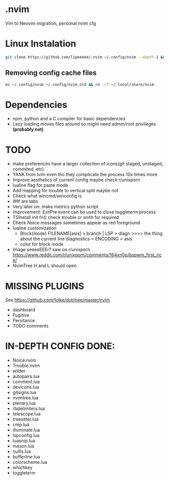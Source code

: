 # .nvim
Vim to Neovim migration, personal nvim cfg

# Linux Instalation
```bash
git clone https://github.com/lipeeeee/.nvim ~/.config/nvim --depth 1 && nvim
```

## Removing config cache files
```bash
mv ~/.config/nvim ~/.config/nvim_old && rm -rf ~/.local/share/nvim
```

# Dependencies
- npm, python and a C compiler for basic dependencies
- Lazy loading moves files around so might need admin/root privileges **(probably not)**

# TODO 
- make preferences have a larger colleciton of icons(git staged, unstaged, commited, etc)
- YANK from lvim even tho they complicate the process 10x times more
- Improve aesthetics of current config maybe check r/unixporn
- lualine flag for paste mode 
- Add mapping for trouble to vertical split maybe not
- Check what wincmd/winconfig is
- Wtf are tabs
- Very later on: make metrics python script
- improvement: ExitPre event can be used to close toggleterm process 
- TSInstall init fn() check trouble or smth for required
- Check Noice messages sometimes appear as red foreground
- lualine customization
    - Block(mode) FILENAME[asis] > branch | LSP > diagn >>>> the thing about the current line diagnostics < ENCODING < asis 
    - color for block mode
- Image seeeeEEEr? saw on r/unixporn https://www.reddit.com/r/unixporn/comments/164xn0p/bspwm_first_rice/
- NvimTree H and L should open

# MISSING PLUGINS
See https://github.com/folke/dot/tree/master/nvim

- dashboard
- Fugitive
- Persitance
- TODO comments

# IN-DEPTH CONFIG DONE:
- Noice.nvim
- Trouble.nvim
- wilder
- autopairs.lua
- comment.lua
- devicons.lua
- gitsigns.lua
- nvimtree.lua
- plenary.lua
- rbdelimiters.lua
- telescope.lua
- treesitter.lua
- cmp.lua
- illuminate.lua
- lspconfig.lua
- luasnip.lua
- mason.lua
- nullls.lua
- bufferline.lua
- colorscheme.lua
- whichkey
- toggleterm

